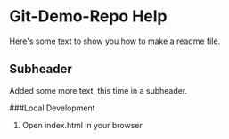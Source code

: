# Git-Demo-Repo Help

Here's some text to show you how to make a readme file.

## Subheader

Added some more text, this time in a subheader.


###Local Development

1. Open index.html in your browser